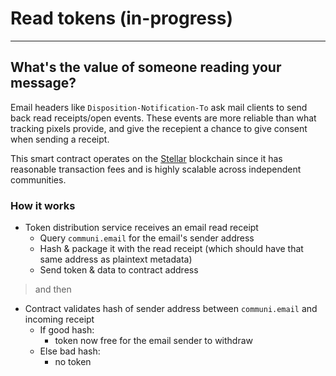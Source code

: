 # Read tokens (in-progress)

***

## What's the value of someone reading your message?

Email headers like `Disposition-Notification-To` ask mail clients to send back read receipts/open events. These events are more reliable than what tracking pixels provide, and give the recepient a chance to give consent when sending a receipt.

This smart contract operates on the [Stellar](https://stellar.org/) blockchain since it has reasonable transaction fees and is highly scalable across independent communities.

### How it works

- Token distribution service receives an email read receipt
  - Query `communi.email` for the email's sender address
  - Hash & package it with the read receipt (which should have that same address as plaintext metadata)
  - Send token & data to contract address

> and then

- Contract validates hash of sender address between `communi.email` and incoming receipt
  - If good hash:
    - token now free for the email sender to withdraw
  - Else bad hash:
    - no token
